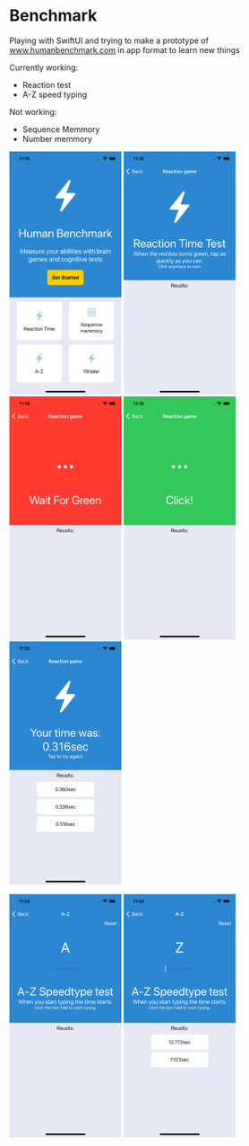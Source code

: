 # Benchmark

Playing with SwiftUI and trying to make a prototype of www.humanbenchmark.com in app format to learn new things

Currently working:
* Reaction test
* A-Z speed typing

Not working: 
* Sequence Memmory
* Number memmory


<img src="screenshots/HomeView.png" width="200"> <img src="screenshots/ReactionTestStartView.png" width="200"> <img src="screenshots/WaitView.png" width="200"> <img src="screenshots/TapView.png" width="200"> <img src="screenshots/ResultView.png" width="200">

<img src="screenshots/A-ZView.png" width="200"> <img src="screenshots/A-ZResultView.png" width="200">
